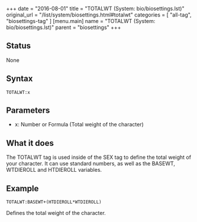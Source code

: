 +++
date = "2016-08-01"
title = "TOTALWT (System: bio/biosettings.lst)"
original_url = "/list/system/biosettings.html#totalwt"
categories = [ "all-tag", "biosettings-tag" ]
[menu.main]
    name = "TOTALWT (System: bio/biosettings.lst)"
    parent = "biosettings"
+++

## Status

None

## Syntax

`TOTALWT:x`

## Parameters

-   x: Number or Formula (Total weight of
    the character)



What it does
------------

The TOTALWT tag is used inside of the SEX tag to define the total weight
of your character. It can use standard numbers, as well as the BASEWT,
WTDIEROLL and HTDIEROLL variables.

Example
-------

`TOTALWT:BASEWT+(HTDIEROLL*WTDIEROLL)`

Defines the total weight of the character.

